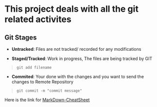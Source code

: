 # This project deals with all the git related activites

## Git Stages
  
- **Untracked**: Files are not tracked/ recorded for any modifications

- **Staged/Tracked**: Work in progress, The files are being tracked by GIT 
> `git add filename`

- **Commited**: Your done with the changes and you want to send the changes to Remote Repository
> `git commit -m "commit message"`

Here is the link for [MarkDown-CheatSheet](https://www.markdownguide.org/cheat-sheet/)
